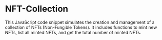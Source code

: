 # NFT-Collection
This JavaScript code snippet simulates the creation and management of a collection of NFTs (Non-Fungible Tokens). It includes functions to mint new NFTs, list all minted NFTs, and get the total number of minted NFTs.
